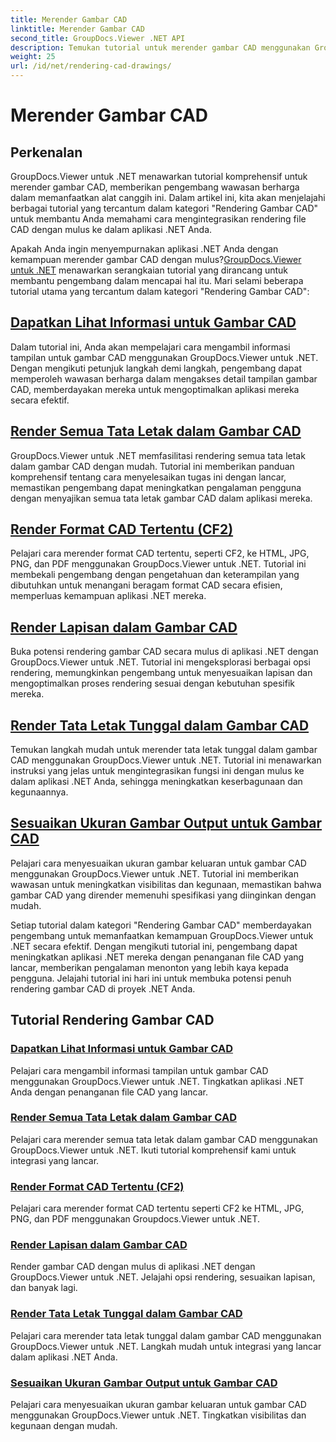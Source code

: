 ```yaml
---
title: Merender Gambar CAD
linktitle: Merender Gambar CAD
second_title: GroupDocs.Viewer .NET API
description: Temukan tutorial untuk merender gambar CAD menggunakan GroupDocs.Viewer untuk .NET. Pelajari cara menyempurnakan aplikasi .NET dengan penanganan file CAD yang lancar.
weight: 25
url: /id/net/rendering-cad-drawings/
---
```


# Merender Gambar CAD


## Perkenalan

GroupDocs.Viewer untuk .NET menawarkan tutorial komprehensif untuk merender gambar CAD, memberikan pengembang wawasan berharga dalam memanfaatkan alat canggih ini. Dalam artikel ini, kita akan menjelajahi berbagai tutorial yang tercantum dalam kategori "Rendering Gambar CAD" untuk membantu Anda memahami cara mengintegrasikan rendering file CAD dengan mulus ke dalam aplikasi .NET Anda.

Apakah Anda ingin menyempurnakan aplikasi .NET Anda dengan kemampuan merender gambar CAD dengan mulus?[GroupDocs.Viewer untuk .NET](#) menawarkan serangkaian tutorial yang dirancang untuk membantu pengembang dalam mencapai hal itu. Mari selami beberapa tutorial utama yang tercantum dalam kategori "Rendering Gambar CAD":

## [Dapatkan Lihat Informasi untuk Gambar CAD](./get-view-info-cad-drawing/)
Dalam tutorial ini, Anda akan mempelajari cara mengambil informasi tampilan untuk gambar CAD menggunakan GroupDocs.Viewer untuk .NET. Dengan mengikuti petunjuk langkah demi langkah, pengembang dapat memperoleh wawasan berharga dalam mengakses detail tampilan gambar CAD, memberdayakan mereka untuk mengoptimalkan aplikasi mereka secara efektif.

## [Render Semua Tata Letak dalam Gambar CAD](./render-all-layouts-cad/)
GroupDocs.Viewer untuk .NET memfasilitasi rendering semua tata letak dalam gambar CAD dengan mudah. Tutorial ini memberikan panduan komprehensif tentang cara menyelesaikan tugas ini dengan lancar, memastikan pengembang dapat meningkatkan pengalaman pengguna dengan menyajikan semua tata letak gambar CAD dalam aplikasi mereka.

## [Render Format CAD Tertentu (CF2)](./render-specific-cad-formats/)
Pelajari cara merender format CAD tertentu, seperti CF2, ke HTML, JPG, PNG, dan PDF menggunakan GroupDocs.Viewer untuk .NET. Tutorial ini membekali pengembang dengan pengetahuan dan keterampilan yang dibutuhkan untuk menangani beragam format CAD secara efisien, memperluas kemampuan aplikasi .NET mereka.

## [Render Lapisan dalam Gambar CAD](./render-layers-cad/)
Buka potensi rendering gambar CAD secara mulus di aplikasi .NET dengan GroupDocs.Viewer untuk .NET. Tutorial ini mengeksplorasi berbagai opsi rendering, memungkinkan pengembang untuk menyesuaikan lapisan dan mengoptimalkan proses rendering sesuai dengan kebutuhan spesifik mereka.

## [Render Tata Letak Tunggal dalam Gambar CAD](./render-single-layout-cad/)
Temukan langkah mudah untuk merender tata letak tunggal dalam gambar CAD menggunakan GroupDocs.Viewer untuk .NET. Tutorial ini menawarkan instruksi yang jelas untuk mengintegrasikan fungsi ini dengan mulus ke dalam aplikasi .NET Anda, sehingga meningkatkan keserbagunaan dan kegunaannya.

## [Sesuaikan Ukuran Gambar Output untuk Gambar CAD](./adjust-output-image-size-cad/)
Pelajari cara menyesuaikan ukuran gambar keluaran untuk gambar CAD menggunakan GroupDocs.Viewer untuk .NET. Tutorial ini memberikan wawasan untuk meningkatkan visibilitas dan kegunaan, memastikan bahwa gambar CAD yang dirender memenuhi spesifikasi yang diinginkan dengan mudah.

Setiap tutorial dalam kategori "Rendering Gambar CAD" memberdayakan pengembang untuk memanfaatkan kemampuan GroupDocs.Viewer untuk .NET secara efektif. Dengan mengikuti tutorial ini, pengembang dapat meningkatkan aplikasi .NET mereka dengan penanganan file CAD yang lancar, memberikan pengalaman menonton yang lebih kaya kepada pengguna. Jelajahi tutorial ini hari ini untuk membuka potensi penuh rendering gambar CAD di proyek .NET Anda.

## Tutorial Rendering Gambar CAD
### [Dapatkan Lihat Informasi untuk Gambar CAD](./get-view-info-cad-drawing/)
Pelajari cara mengambil informasi tampilan untuk gambar CAD menggunakan GroupDocs.Viewer untuk .NET. Tingkatkan aplikasi .NET Anda dengan penanganan file CAD yang lancar.
### [Render Semua Tata Letak dalam Gambar CAD](./render-all-layouts-cad/)
Pelajari cara merender semua tata letak dalam gambar CAD menggunakan GroupDocs.Viewer untuk .NET. Ikuti tutorial komprehensif kami untuk integrasi yang lancar.
### [Render Format CAD Tertentu (CF2)](./render-specific-cad-formats/)
Pelajari cara merender format CAD tertentu seperti CF2 ke HTML, JPG, PNG, dan PDF menggunakan Groupdocs.Viewer untuk .NET.
### [Render Lapisan dalam Gambar CAD](./render-layers-cad/)
Render gambar CAD dengan mulus di aplikasi .NET dengan GroupDocs.Viewer untuk .NET. Jelajahi opsi rendering, sesuaikan lapisan, dan banyak lagi.
### [Render Tata Letak Tunggal dalam Gambar CAD](./render-single-layout-cad/)
Pelajari cara merender tata letak tunggal dalam gambar CAD menggunakan GroupDocs.Viewer untuk .NET. Langkah mudah untuk integrasi yang lancar dalam aplikasi .NET Anda.
### [Sesuaikan Ukuran Gambar Output untuk Gambar CAD](./adjust-output-image-size-cad/)
Pelajari cara menyesuaikan ukuran gambar keluaran untuk gambar CAD menggunakan GroupDocs.Viewer untuk .NET. Tingkatkan visibilitas dan kegunaan dengan mudah.